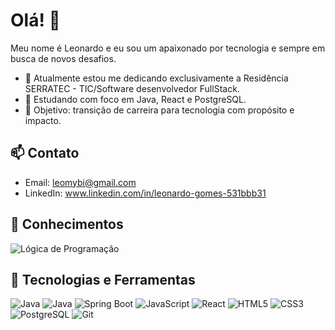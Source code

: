# Olá! 👋
Meu nome é Leonardo e eu sou um apaixonado por tecnologia e sempre em busca de novos desafios.

- 🔭 Atualmente estou me dedicando exclusivamente a Residência SERRATEC - TIC/Software desenvolvedor FullStack.
- 🌱 Estudando com foco em Java, React e PostgreSQL.
- 🎯 Objetivo: transição de carreira para tecnologia com propósito e impacto.

## 📫 Contato
- Email: leomybi@gmail.com
- LinkedIn: www.linkedin.com/in/leonardo-gomes-531bbb31

## 🧠 Conhecimentos

![Lógica de Programação](https://img.shields.io/badge/Lógica%20de%20Programação-5A5A5A?style=for-the-badge&logo=code&logoColor=white)

## 🧰 Tecnologias e Ferramentas

![Java](https://www.vecteezy.com/png/22100214-java-logo-transparent-png)
![Java](https://img.shields.io/badge/Java-F89820?style=for-the-badge&logo=openjdk&logoColor=white)
![Spring Boot](https://img.shields.io/badge/Spring%20Boot-6DB33F?style=for-the-badge&logo=springboot&logoColor=white)
![JavaScript](https://img.shields.io/badge/JavaScript-F7DF1E?style=for-the-badge&logo=javascript&logoColor=black)
![React](https://img.shields.io/badge/React-20232A?style=for-the-badge&logo=react&logoColor=61DAFB)
![HTML5](https://img.shields.io/badge/HTML5-E34F26?style=for-the-badge&logo=html5&logoColor=white)
![CSS3](https://img.shields.io/badge/CSS3-1572B6?style=for-the-badge&logo=css3&logoColor=white)
![PostgreSQL](https://img.shields.io/badge/PostgreSQL-336791?style=for-the-badge&logo=postgresql&logoColor=white)
![Git](https://img.shields.io/badge/Git-F05032?style=for-the-badge&logo=git&logoColor=white)
